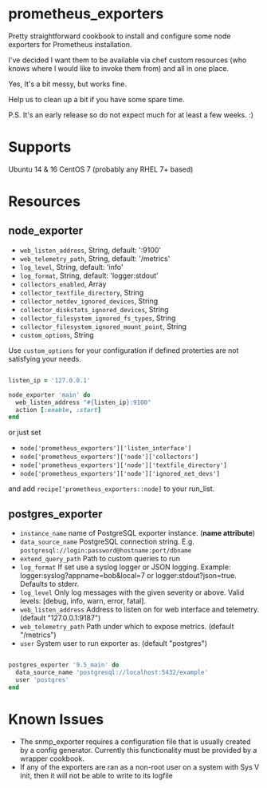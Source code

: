 # prometheus_exporters

Pretty straightforward cookbook to install and configure some node exporters for Prometheus installation.

I've decided I want them to be available via chef custom resources (who knows where I would like to invoke them from) and all in one place.

Yes, It's a bit messy, but works fine.

Help us to clean up a bit if you have some spare time.

P.S. It's an early release so do not expect much for at least a few weeks. :)

# Supports

Ubuntu 14 & 16
CentOS 7 (probably any RHEL 7+ based)

# Resources

## node_exporter

* `web_listen_address`, String, default: ':9100'
* `web_telemetry_path`, String, default: '/metrics'
* `log_level`, String, default: 'info'
* `log_format`, String, default: 'logger:stdout'
* `collectors_enabled`, Array
* `collector_textfile_directory`, String
* `collector_netdev_ignored_devices`, String
* `collector_diskstats_ignored_devices`, String
* `collector_filesystem_ignored_fs_types`, String
* `collector_filesystem_ignored_mount_point`, String
* `custom_options`, String

Use `custom_options` for your configuration if defined proterties are not satisfying your needs.

```ruby

listen_ip = '127.0.0.1'

node_exporter 'main' do
  web_listen_address "#{listen_ip}:9100"
  action [:enable, :start]
end
```

or just set

* `node['prometheus_exporters']['listen_interface']`
* `node['prometheus_exporters']['node']['collectors']`
* `node['prometheus_exporters']['node']['textfile_directory']`
* `node['prometheus_exporters']['node']['ignored_net_devs']`

and add `recipe['prometheus_exporters::node]` to your run_list.

## postgres_exporter

* `instance_name` name of PostgreSQL exporter instance. (**name attribute**)
* `data_source_name` PostgreSQL connection string. E.g. `postgresql://login:password@hostname:port/dbname`
* `extend_query_path` Path to custom queries to run
* `log_format` If set use a syslog logger or JSON logging. Example: logger:syslog?appname=bob&local=7 or logger:stdout?json=true. Defaults to stderr.
* `log_level` Only log messages with the given severity or above. Valid levels: [debug, info, warn, error, fatal].
* `web_listen_address` Address to listen on for web interface and telemetry. (default "127.0.0.1:9187")
* `web_telemetry_path` Path under which to expose metrics. (default "/metrics")
* `user` System user to run exporter as. (default "postgres")

```ruby

postgres_exporter '9.5_main' do
  data_source_name 'postgresql://localhost:5432/example'
  user 'postgres'
end
```

# Known Issues

* The snmp_exporter requires a configuration file that is usually created by a config generator. Currently this functionality must be provided by a wrapper cookbook.
* If any of the exporters are ran as a non-root user on a system with Sys V init, then it will not be able to write to its logfile
